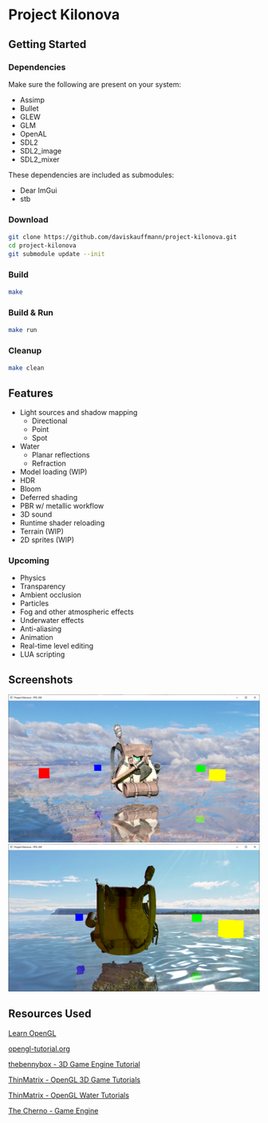 # Project Kilonova

## Getting Started

### Dependencies

Make sure the following are present on your system:

- Assimp
- Bullet
- GLEW
- GLM
- OpenAL
- SDL2
- SDL2_image
- SDL2_mixer

These dependencies are included as submodules:

- Dear ImGui
- stb

### Download

```sh
git clone https://github.com/daviskauffmann/project-kilonova.git
cd project-kilonova
git submodule update --init
```

### Build

```sh
make
```

### Build & Run

```sh
make run
```

### Cleanup

```sh
make clean
```

## Features

- Light sources and shadow mapping
  - Directional
  - Point
  - Spot
- Water
  - Planar reflections
  - Refraction
- Model loading (WIP)
- HDR
- Bloom
- Deferred shading
- PBR w/ metallic workflow
- 3D sound
- Runtime shader reloading
- Terrain (WIP)
- 2D sprites (WIP)

### Upcoming

- Physics
- Transparency
- Ambient occlusion
- Particles
- Fog and other atmospheric effects
- Underwater effects
- Anti-aliasing
- Animation
- Real-time level editing
- LUA scripting

## Screenshots

![1](screenshots/1.bmp)
![2](screenshots/2.bmp)

## Resources Used

[Learn OpenGL](https://learnopengl.com)

[opengl-tutorial.org](http://www.opengl-tutorial.org)

[thebennybox - 3D Game Engine Tutorial](https://www.youtube.com/playlist?list=PLEETnX-uPtBXP_B2yupUKlflXBznWIlL5)

[ThinMatrix - OpenGL 3D Game Tutorials](https://www.youtube.com/playlist?list=PLRIWtICgwaX0u7Rf9zkZhLoLuZVfUksDP)

[ThinMatrix - OpenGL Water Tutorials](https://www.youtube.com/playlist?list=PLRIWtICgwaX23jiqVByUs0bqhnalNTNZh)

[The Cherno - Game Engine](https://www.youtube.com/playlist?list=PLlrATfBNZ98dC-V-N3m0Go4deliWHPFwT)
